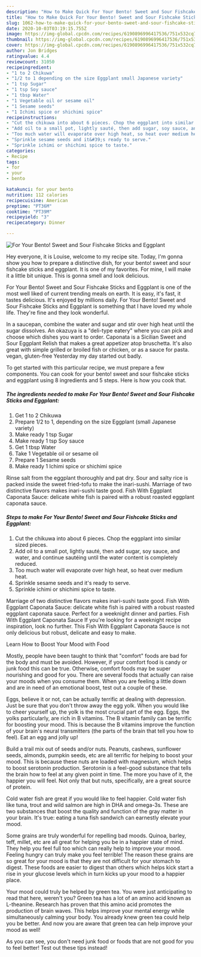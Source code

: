 ```yaml
---
description: "How to Make Quick For Your Bento! Sweet and Sour Fishcake Sticks and Eggplant"
title: "How to Make Quick For Your Bento! Sweet and Sour Fishcake Sticks and Eggplant"
slug: 1062-how-to-make-quick-for-your-bento-sweet-and-sour-fishcake-sticks-and-eggplant
date: 2020-10-03T03:19:15.755Z
image: https://img-global.cpcdn.com/recipes/6190896996417536/751x532cq70/for-your-bento-sweet-and-sour-fishcake-sticks-and-eggplant-recipe-main-photo.jpg
thumbnail: https://img-global.cpcdn.com/recipes/6190896996417536/751x532cq70/for-your-bento-sweet-and-sour-fishcake-sticks-and-eggplant-recipe-main-photo.jpg
cover: https://img-global.cpcdn.com/recipes/6190896996417536/751x532cq70/for-your-bento-sweet-and-sour-fishcake-sticks-and-eggplant-recipe-main-photo.jpg
author: Jon Bridges
ratingvalue: 4.4
reviewcount: 31050
recipeingredient:
- "1 to 2 Chikuwa"
- "1/2 to 1 depending on the size Eggplant small Japanese variety"
- "1 tsp Sugar"
- "1 tsp Soy sauce"
- "1 tbsp Water"
- "1 Vegetable oil or sesame oil"
- "1 Sesame seeds"
- "1 Ichimi spice or shichimi spice"
recipeinstructions:
- "Cut the chikuwa into about 6 pieces. Chop the eggplant into similar sized pieces."
- "Add oil to a small pot, lightly sauté, then add sugar, soy sauce, and water, and continue sautéing until the water content is completely reduced."
- "Too much water will evaporate over high heat, so heat over medium heat."
- "Sprinkle sesame seeds and it&#39;s ready to serve."
- "Sprinkle ichimi or shichimi spice to taste."
categories:
- Recipe
tags:
- for
- your
- bento

katakunci: for your bento 
nutrition: 112 calories
recipecuisine: American
preptime: "PT36M"
cooktime: "PT39M"
recipeyield: "3"
recipecategory: Dinner

---
```



![For Your Bento! Sweet and Sour Fishcake Sticks and Eggplant](https://img-global.cpcdn.com/recipes/6190896996417536/751x532cq70/for-your-bento-sweet-and-sour-fishcake-sticks-and-eggplant-recipe-main-photo.jpg)

Hey everyone, it is Louise, welcome to my recipe site. Today, I'm gonna show you how to prepare a distinctive dish, for your bento! sweet and sour fishcake sticks and eggplant. It is one of my favorites. For mine, I will make it a little bit unique. This is gonna smell and look delicious.

For Your Bento! Sweet and Sour Fishcake Sticks and Eggplant is one of the most well liked of current trending meals on earth. It is easy, it's fast, it tastes delicious. It's enjoyed by millions daily. For Your Bento! Sweet and Sour Fishcake Sticks and Eggplant is something that I have loved my whole life. They're fine and they look wonderful.

In a saucepan, combine the water and sugar and stir over high heat until the sugar dissolves. An okazuya is a &#34;deli-type eatery&#34; where you can pick and choose which dishes you want to order. Caponata is a Sicilian Sweet and Sour Eggplant Relish that makes a great appetizer atop bruschetta. It&#39;s also great with simple grilled or broiled fish or chicken, or as a sauce for pasta. vegan, gluten-free Yesterday my day started out badly.


To get started with this particular recipe, we must prepare a few components. You can cook for your bento! sweet and sour fishcake sticks and eggplant using 8 ingredients and 5 steps. Here is how you cook that.

<!--inarticleads1-->

##### The ingredients needed to make For Your Bento! Sweet and Sour Fishcake Sticks and Eggplant:

1. Get 1 to 2 Chikuwa
1. Prepare 1/2 to 1, depending on the size Eggplant (small Japanese variety)
1. Make ready 1 tsp Sugar
1. Make ready 1 tsp Soy sauce
1. Get 1 tbsp Water
1. Take 1 Vegetable oil or sesame oil
1. Prepare 1 Sesame seeds
1. Make ready 1 Ichimi spice or shichimi spice


Rinse salt from the eggplant thoroughly and pat dry. Sour and salty rice is packed inside the sweet fried-tofu to make the inari-sushi. Marriage of two distinctive flavors makes inari-sushi taste good. Fish With Eggplant Caponata Sauce: delicate white fish is paired with a robust roasted eggplant caponata sauce. 

<!--inarticleads2-->

##### Steps to make For Your Bento! Sweet and Sour Fishcake Sticks and Eggplant:

1. Cut the chikuwa into about 6 pieces. Chop the eggplant into similar sized pieces.
1. Add oil to a small pot, lightly sauté, then add sugar, soy sauce, and water, and continue sautéing until the water content is completely reduced.
1. Too much water will evaporate over high heat, so heat over medium heat.
1. Sprinkle sesame seeds and it&#39;s ready to serve.
1. Sprinkle ichimi or shichimi spice to taste.


Marriage of two distinctive flavors makes inari-sushi taste good. Fish With Eggplant Caponata Sauce: delicate white fish is paired with a robust roasted eggplant caponata sauce. Perfect for a weeknight dinner and parties. Fish With Eggplant Caponata Sauce If you&#39;re looking for a weeknight recipe inspiration, look no further. This Fish With Eggplant Caponata Sauce is not only delicious but robust, delicate and easy to make. 

Learn How to Boost Your Mood with Food


Mostly, people have been taught to think that "comfort" foods are bad for the body and must be avoided. However, if your comfort food is candy or junk food this can be true. Otherwise, comfort foods may be super nourishing and good for you. There are several foods that actually can raise your moods when you consume them. When you are feeling a little down and are in need of an emotional boost, test out a couple of these.

Eggs, believe it or not, can be actually terrific at dealing with depression. Just be sure that you don't throw away the egg yolk. When you would like to cheer yourself up, the yolk is the most crucial part of the egg. Eggs, the yolks particularly, are rich in B vitamins. The B vitamin family can be terrific for boosting your mood. This is because the B vitamins improve the function of your brain's neural transmitters (the parts of the brain that tell you how to feel). Eat an egg and jolly up!

Build a trail mix out of seeds and/or nuts. Peanuts, cashews, sunflower seeds, almonds, pumpkin seeds, etc are all terrific for helping to boost your mood. This is because these nuts are loaded with magnesium, which helps to boost serotonin production. Serotonin is a feel-good substance that tells the brain how to feel at any given point in time. The more you have of it, the happier you will feel. Not only that but nuts, specifically, are a great source of protein.

Cold water fish are great if you would like to feel happier. Cold water fish like tuna, trout and wild salmon are high in DHA and omega-3s. These are two substances that boost the quality and function of the gray matter in your brain. It's true: eating a tuna fish sandwich can earnestly elevate your mood. 

Some grains are truly wonderful for repelling bad moods. Quinoa, barley, teff, millet, etc are all great for helping you be in a happier state of mind. They help you feel full too which can really help to improve your mood. Feeling hungry can truly make you feel terrible! The reason these grains are so great for your mood is that they are not difficult for your stomach to digest. These foods are easier to digest than others which helps kick start a rise in your glucose levels which in turn kicks up your mood to a happier place.

Your mood could truly be helped by green tea. You were just anticipating to read that here, weren't you? Green tea has a lot of an amino acid known as L-theanine. Research has proven that this amino acid promotes the production of brain waves. This helps improve your mental energy while simultaneously calming your body. You already knew green tea could help you be better. And now you are aware that green tea can help improve your mood as well!

As you can see, you don't need junk food or foods that are not good for you to feel better! Test out  these tips  instead!

